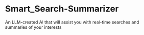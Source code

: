 # Smart_Search-Summarizer
An LLM-created AI that will assist you with real-time searches and summaries of your interests
